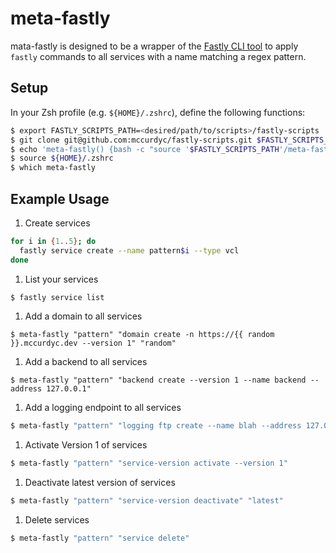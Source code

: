# meta-fastly

mata-fastly is designed to be a wrapper of the [Fastly CLI tool](https://github.com/fastly/cli)
to apply `fastly` commands to all services with a name matching a regex pattern.

## Setup

In your Zsh profile (e.g. `${HOME}/.zshrc`), define the following functions:

```bash
$ export FASTLY_SCRIPTS_PATH=<desired/path/to/scripts>/fastly-scripts
$ git clone git@github.com:mccurdyc/fastly-scripts.git $FASTLY_SCRIPTS_PATH
$ echo 'meta-fastly() {bash -c "source '$FASTLY_SCRIPTS_PATH'/meta-fastly/meta-fastly.sh; meta-fastly $1 $2 $3 $4"}' >> ${HOME}/.zshrc
$ source ${HOME}/.zshrc
$ which meta-fastly
```

## Example Usage

1. Create services

```bash
for i in {1..5}; do
  fastly service create --name pattern$i --type vcl
done
```

1. List your services

```bash
$ fastly service list
```

1. Add a domain to all services

```
$ meta-fastly "pattern" "domain create -n https://{{ random }}.mccurdyc.dev --version 1" "random"
```

1. Add a backend to all services

```
$ meta-fastly "pattern" "backend create --version 1 --name backend --address 127.0.0.1"
```

1. Add a logging endpoint to all services

```bash
$ meta-fastly "pattern" "logging ftp create --name blah --address 127.0.0.1 --port 22  --user user --password pass --version 1"
```

1. Activate Version 1 of services

```bash
$ meta-fastly "pattern" "service-version activate --version 1"
```

1. Deactivate latest version of services

```bash
$ meta-fastly "pattern" "service-version deactivate" "latest"
```

1. Delete services

```bash
$ meta-fastly "pattern" "service delete"
```
